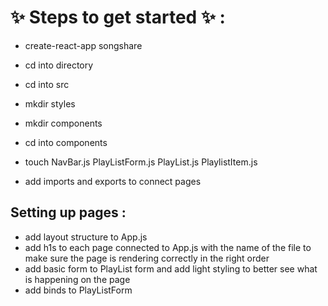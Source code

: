 # :sparkles: Steps to get started :sparkles: :

* create-react-app songshare

* cd into directory
* cd into src

* mkdir styles
* mkdir components

* cd into components
* touch NavBar.js PlayListForm.js PlayList.js PlaylistItem.js

* add imports and exports to connect pages

## Setting up pages :

* add layout structure to App.js
* add h1s to each page connected to App.js with the name of the file to make sure the page is rendering correctly in the right order
* add basic form to PlayList form and add light styling to better see what is happening on the page
* add binds to PlayListForm
